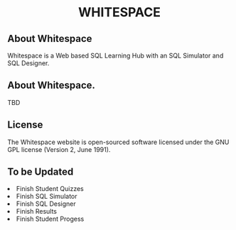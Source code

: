 <h1 align="center">WHITESPACE</h1>

## About Whitespace

Whitespace is a Web based SQL Learning Hub with an SQL Simulator and SQL Designer.

## About Whitespace.

TBD

## License

The Whitespace website is open-sourced software licensed under the GNU GPL license (Version 2, June 1991).

## To be Updated

<li>Finish Student Quizzes</li>
<li>Finish SQL Simulator</li>
<li>Finish SQL Designer</li>
<li>Finish Results</li>
<li>Finish Student Progess</li>
